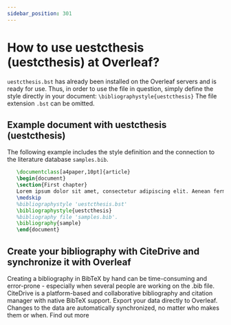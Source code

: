 ```yaml
---
sidebar_position: 301
---
```


# How to use uestcthesis (uestcthesis) at Overleaf?
`uestcthesis.bst` has already been installed on the Overleaf servers and is ready for use. Thus, in order to use the file in question, simply define the style directly in your document: `\bibliographystyle{uestcthesis}` The file extension `.bst` can be omitted.

## Example document with uestcthesis (uestcthesis)
The following example includes the style definition and the connection to the literature database `samples.bib`.
```tex
   \documentclass[a4paper,10pt]{article}
   \begin{document}
   \section{First chapter}
   Lorem ipsum dolor sit amet, consectetur adipiscing elit. Aenean fermentum justo massa, ut maximus mauris sodales et. Aenean vel elit a erat rhoncus pharetra.
   \medskip
   %bibliographystyle 'uestcthesis.bst'
   \bibliographystyle{uestcthesis}
   %bibliography file 'samples.bib'.
   \bibliography{sample}
   \end{document}
```

## Create your bibliography with CiteDrive and synchronize it with Overleaf
Creating a bibliography in BibTeX by hand can be time-consuming and error-prone - especially when several people are working on the .bib file. CiteDrive is a platform-based and collaborative bibliography and citation manager with native BibTeX support. Export your data directly to Overleaf. Changes to the data are automatically synchronized, no matter who makes them or when. Find out more